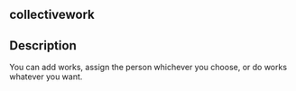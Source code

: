 ## collectivework


## Description
You can add works, assign the person whichever you choose, or do works whatever you want.
